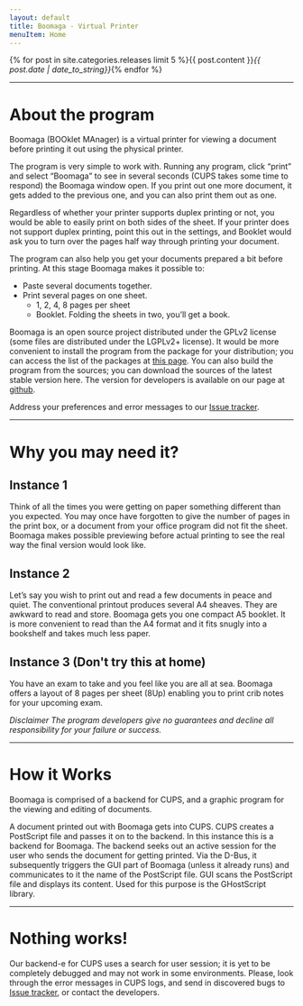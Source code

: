 ```yaml
---
layout: default
title: Boomaga - Virtual Printer
menuItem: Home
---
```


{% for post in site.categories.releases limit 5 %}{{ post.content }}<i>{{ post.date | date_to_string}}</i>{% endfor %}

----------------------------

About the program
=================

Boomaga (BOOklet MAnager) is a virtual printer for viewing a document before printing it out using the physical printer.

The program is very simple to work with. Running any program, click “print” and select “Boomaga” to see in several seconds (CUPS takes some time to respond) the Boomaga window open. If you print out one more document, it gets added to the previous one, and you can also print them out as one.

Regardless of whether your printer supports duplex printing or not, you would be able to easily print on both sides of the sheet. If your printer does not support duplex printing, point this out in the settings, and Booklet would ask you to turn over the pages half way through printing your document.

The program can also help you get your documents prepared a bit before printing. At this stage Boomaga makes it possible to:

* Paste several documents together.
* Print several pages on one sheet.
    * 1, 2, 4, 8 pages per sheet
    * Booklet. Folding the sheets in two, you’ll get a book.

    
Boomaga is an open source project distributed under the GPLv2 license (some files are distributed under the LGPLv2+ license). It would be more convenient to install the program from the package for your distribution; you can access the list of the packages at [this page](download). You can also build the program from the sources; you can download the sources of the latest stable version here. The version for developers is available on our page at [github](https://github.com/Boomaga/boomaga).

Address your preferences and error messages to our [Issue tracker](https://github.com/Boomaga/boomaga/issues).

----------------------------

Why you may need it?
====================

Instance 1
----------

Think of all the times you were getting on paper something different than you expected. You may once have forgotten to give the number of pages in the print box, or a document from your office program did not fit the sheet. Boomaga makes possible previewing before actual printing to see the real way the final version would look like.

Instance 2
----------

Let’s say you wish to print out and read a few documents in peace and quiet. The conventional printout produces several A4 sheaves. They are awkward to read and store. Boomaga gets you one compact A5 booklet. It is more convenient to read than the A4 format and it fits snugly into a bookshelf and takes much less paper.

Instance 3 (Don't try this at home)
-----------------------------------

You have an exam to take and you feel like you are all at sea. Boomaga offers a layout of 8 pages per sheet (8Up) enabling you to print crib notes for your upcoming exam.

  *Disclaimer*
  *The program developers give no guarantees and decline all responsibility for your failure or success.*

----------------------------  
  
How it Works
============

Boomaga is comprised of a backend for CUPS, and a graphic program for the viewing and editing of documents.

A document printed out with Boomaga gets into CUPS. CUPS creates a PostScript file and passes it on to the backend. In this instance this is a backend for Boomaga. The backend seeks out an active session for the user who sends the document for getting printed. Via the D-Bus, it subsequently triggers the GUI part of Boomaga (unless it already runs) and communicates to it the name of the PostScript file. GUI scans the PostScript file and displays its content. Used for this purpose is the GHostScript library.

----------------------------

Nothing works!
==============

Our backend-е for CUPS uses a search for user session; it is yet to be completely debugged and may not work in some environments. Please, look through the error messages in CUPS logs, and send in discovered bugs to [Issue tracker](https://github.com/Boomaga/boomaga/issues), or contact the developers.
